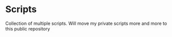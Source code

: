 # Scripts
Collection of multiple scripts. Will move my private scripts more and more to this public repository

